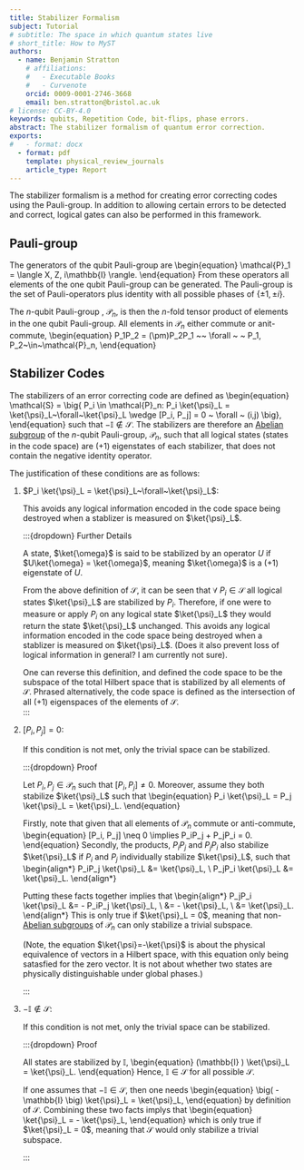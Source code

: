 ```yaml
---
title: Stabilizer Formalism 
subject: Tutorial
# subtitle: The space in which quantum states live
# short_title: How to MyST
authors:
  - name: Benjamin Stratton
    # affiliations:
    #   - Executable Books
    #   - Curvenote
    orcid: 0009-0001-2746-3668
    email: ben.stratton@bristol.ac.uk
# license: CC-BY-4.0
keywords: qubits, Repetition Code, bit-flips, phase errors.  
abstract: The stabilizer formalism of quantum error correction.   
exports:
#   - format: docx
  - format: pdf
    template: physical_review_journals
    article_type: Report
---
```


The stabilizer formalism is a method for creating error correcting codes using the Pauli-group. In addition to allowing certain errors to be detected and correct, logical gates can also be performed in this framework. 

## Pauli-group 

The generators of the qubit Pauli-group are
\begin{equation}
\mathcal{P}_1 = \langle X, Z, i\mathbb{I} \rangle.
\end{equation}
From these operators all elements of the one qubit Pauli-group can be generated. The Pauli-group is the set of Pauli-operators plus identity with all possible phases of $\{\pm 1, \pm i \}$. 

The $n$-qubit Pauli-group , $\mathcal{P}_n$, is then the $n$-fold tensor product of elements in the one qubit Pauli-group. All elements in $\mathcal{P}_n$ either commute or anit-commute,
\begin{equation}
P_1P_2 = (\pm)P_2P_1 ~~ \forall ~ ~ P_1, P_2~\in~\mathcal{P}_n,
\end{equation} 

## Stabilizer Codes

The stabilizers of an error correcting code are defined as 
\begin{equation}
\mathcal{S} = \big\{ P_i \in \mathcal{P}_n: P_i \ket{\psi}_L = \ket{\psi}_L~\forall~\ket{\psi}_L \wedge [P_i, P_j] = 0 ~ \forall ~ (i,j) \big\},
\end{equation}
such that $-\mathbb{I} \notin \mathcal{S}$. The stabilizers are therefore an [Abelian subgroup](#Abelian_group_target_glossary) of the $n$-qubit Pauli-group, $\mathcal{P}_n$, such that all logical states (states in the code space) are $(+1)$ eigenstates of each stabilizer, that does not contain the negative identity operator. 

The justification of these conditions are as follows:

1. $P_i \ket{\psi}_L = \ket{\psi}_L~\forall~\ket{\psi}_L$:
    
    This avoids any logical information encoded in the code space being destroyed when a stablizer is measured on $\ket{\psi}_L$.

    :::{dropdown} Further Details

    A state, $\ket{\omega}$ is said to be stabilized by an operator $U$ if $U\ket{\omega} = \ket{\omega}$, meaning $\ket{\omega}$ is a $(+1)$ eigenstate of $U$. 
    
    From the above definition of $\mathcal{S}$, it can be seen that $\forall~P_i \in \mathcal{S}$ all logical states $\ket{\psi}_L$ are stabilized by $P_i$. Therefore, if one were to measure or apply $P_i$ on any logical state $\ket{\psi}_L$ they would return the state $\ket{\psi}_L$ unchanged. This avoids any logical information encoded in the code space being destroyed when a stablizer is measured on $\ket{\psi}_L$. (Does it also prevent loss of logical information in general? I am currently not sure). 
    
    One can reverse this definition, and defined the code space to be the subspace of the total Hilbert space that is stabilized by all elements of $\mathcal{S}$. Phrased alternatively, the code space is defined as the intersection of all $(+1)$ eigenspaces of the elements of $\mathcal{S}$.  
    :::

2. $[P_i, P_j] = 0$:

    If this condition is not met, only the trivial space can be stabilized. 

    :::{dropdown} Proof
 
    Let $P_i, P_j \in \mathcal{P}_n$ such that $[P_i, P_j] \neq 0$. Moreover, assume they both stabilize $\ket{\psi}_L$ such that 
    \begin{equation}
    P_i \ket{\psi}_L = P_j \ket{\psi}_L = \ket{\psi}_L.
    \end{equation}

    Firstly, note that given that all elements of $\mathcal{P}_n$ commute or anti-commute,
    \begin{equation}
    [P_i, P_j] \neq 0  \implies P_iP_j + P_jP_i = 0.
    \end{equation}
    Secondly, the products, $P_iP_j$ and $P_jP_i$ also stabilize $\ket{\psi}_L$ if $P_i$ and $P_j$ individually stabilize $\ket{\psi}_L$, such that 
    \begin{align*}
    P_iP_j \ket{\psi}_L &= \ket{\psi}_L, \\
    P_jP_i \ket{\psi}_L &= \ket{\psi}_L.
    \end{align*}

    Putting these facts together implies that 
    \begin{align*}
    P_jP_i \ket{\psi}_L &= - P_iP_j \ket{\psi}_L, \\
    &=  - \ket{\psi}_L, \\
    &= \ket{\psi}_L. 
    \end{align*}
    This is only true if $\ket{\psi}_L = 0$, meaning that non-[Abelian subgroups](#Abelian_group_target_glossary) of $\mathcal{P}_n$ can only stabilize a trivial subspace. 

    (Note, the equation $\ket{\psi}=-\ket{\psi}$ is about the physical equivalence of vectors in a Hilbert space, with this equation only being satasfied for the zero vector. It is not about whether two states are physically distinguishable under global phases.)

    :::

3. $- \mathbb{I} \notin \mathcal{S}$: 

    If this condition is not met, only the trivial space can be stabilized.  

    :::{dropdown} Proof
 
    All states are stabilized by $\mathbb{I}$, 
    \begin{equation}
      (\mathbb{I} ) \ket{\psi}_L = \ket{\psi}_L.
    \end{equation}
    Hence, $\mathbb{I} \in \mathcal{S}$ for all possible $\mathcal{S}$. 
    
    If one assumes that $-\mathbb{I} \in \mathcal{S}$, then one needs 
    \begin{equation}
    \big( - \mathbb{I} \big) \ket{\psi}_L = \ket{\psi}_L,
    \end{equation}
    by definition of $\mathcal{S}$. Combining these two facts implys that 
    \begin{equation}
    \ket{\psi}_L = - \ket{\psi}_L, 
    \end{equation}
    which is only true if $\ket{\psi}_L = 0$, meaning that $\mathcal{S}$ would only stabilize a trivial subspace. 

    :::

     